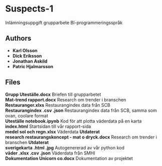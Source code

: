 # Suspects-1
Inlämningsuppgift grupparbete BI-programmeringsspråk

## Authors

* **Karl Olsson**
* **Dick Eriksson**
* **Jonathan Askild**
* **Patric Hjalmarsson**

## Files

**Grupp Uteställe.docx** Briefen till grupparbetet  
**Mat-trend rapport.docx** Research om trender i branschen  
**Restauranger.xlxs** Restaurangindex data från SCB  
**Restaurangindex .csv .json** Restaurangindex data från SCB, samma som ovan, coolare format  
**Uteställe notebook.ipynb** Kod för att plotta väderdata på en karta  
**index.html** Startsidan till vår rapport-sida  
**medel sol och regn.xlsx** Väderdata **Utdaterat**  
**research restaurangskoncept - mat o dryck.docx** Research om trender i branschen **Utdaterat**  
**sverigekarta .html .jpg** Autogenererad av vår python kod  
**väder .xlsx .csv .json** Väderdata från SMHI  
**Dokumentation Unicorn co.docx** Dokumentation av projektet